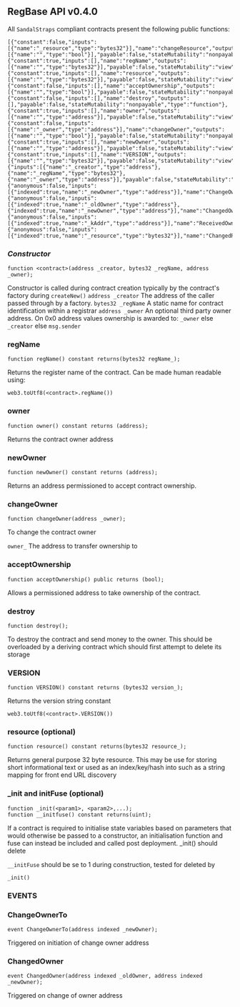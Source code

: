 ## RegBase API v0.4.0
All `SandalStraps` compliant contracts present the following public functions:
```
[{"constant":false,"inputs":[{"name":"_resource","type":"bytes32"}],"name":"changeResource","outputs":[{"name":"","type":"bool"}],"payable":false,"stateMutability":"nonpayable","type":"function"},{"constant":true,"inputs":[],"name":"regName","outputs":[{"name":"","type":"bytes32"}],"payable":false,"stateMutability":"view","type":"function"},{"constant":true,"inputs":[],"name":"resource","outputs":[{"name":"","type":"bytes32"}],"payable":false,"stateMutability":"view","type":"function"},{"constant":false,"inputs":[],"name":"acceptOwnership","outputs":[{"name":"","type":"bool"}],"payable":false,"stateMutability":"nonpayable","type":"function"},{"constant":false,"inputs":[],"name":"destroy","outputs":[],"payable":false,"stateMutability":"nonpayable","type":"function"},{"constant":true,"inputs":[],"name":"owner","outputs":[{"name":"","type":"address"}],"payable":false,"stateMutability":"view","type":"function"},{"constant":false,"inputs":[{"name":"_owner","type":"address"}],"name":"changeOwner","outputs":[{"name":"","type":"bool"}],"payable":false,"stateMutability":"nonpayable","type":"function"},{"constant":true,"inputs":[],"name":"newOwner","outputs":[{"name":"","type":"address"}],"payable":false,"stateMutability":"view","type":"function"},{"constant":true,"inputs":[],"name":"VERSION","outputs":[{"name":"","type":"bytes32"}],"payable":false,"stateMutability":"view","type":"function"},{"inputs":[{"name":"_creator","type":"address"},{"name":"_regName","type":"bytes32"},{"name":"_owner","type":"address"}],"payable":false,"stateMutability":"nonpayable","type":"constructor"},{"anonymous":false,"inputs":[{"indexed":true,"name":"_newOwner","type":"address"}],"name":"ChangeOwnerTo","type":"event"},{"anonymous":false,"inputs":[{"indexed":true,"name":"_oldOwner","type":"address"},{"indexed":true,"name":"_newOwner","type":"address"}],"name":"ChangedOwner","type":"event"},{"anonymous":false,"inputs":[{"indexed":true,"name":"_kAddr","type":"address"}],"name":"ReceivedOwnership","type":"event"},{"anonymous":false,"inputs":[{"indexed":true,"name":"_resource","type":"bytes32"}],"name":"ChangedResource","type":"event"}]
```

### *Constructor*
```
function <contract>(address _creator, bytes32 _regName, address _owner);
```
Constructor is called during contract creation typically by the contract's
factory during `createNew()`
`address _creator` The address of the caller passed through by a factory.
`bytes32 _regName` A static name for contract identification within a registrar
`address _owner` An optional third party owner address.
On 0x0 address values ownership is awarded to:
`_owner` else `_creator` else `msg.sender`

### regName
```
function regName() constant returns(bytes32 regName_);
```
Returns the register name of the contract. Can be made human readable using:

`web3.toUtf8(<contract>.regName())`

### owner
```
function owner() constant returns (address);
```
Returns the contract owner address

### newOwner
```
function newOwner() constant returns (address);
```
Returns an address permissioned to accept contract ownership.

### changeOwner
```
function changeOwner(address _owner);
```
To change the contract owner

`owner_` The address to transfer ownership to

### acceptOwnership
```
function acceptOwnership() public returns (bool);
```
Allows a permissioned address to take ownership of the contract.

### destroy
```
function destroy();
```
To destroy the contract and send money to the owner. This should be overloaded
by a deriving contract which should first attempt to delete its storage

### VERSION
```
function VERSION() constant returns (bytes32 version_);
```
Returns the version string constant

`web3.toUtf8(<contract>.VERSION())`

### resource (optional)
```
function resource() constant returns(bytes32 resource_);
``` 
Returns general purpose 32 byte resource.  This may be use for storing short
informational text or used as an index/key/hash into such as a string mapping
for front end URL discovery

### _init and initFuse (optional)
```
function _init(<param1>, <param2>,...);
function __initfuse() constant returns(uint);
```
If a contract is required to initialise state variables based on parameters that
would otherwise be passed to a constructor, an initialisation function and fuse 
can instead be included and called post deployment. _init() should delete

`__initFuse` should be se to 1 during construction, tested for deleted by

`_init()`

### EVENTS
### ChangeOwnerTo
```
event ChangeOwnerTo(address indexed _newOwner);
```
Triggered on initiation of change owner address

### ChangedOwner
```
event ChangedOwner(address indexed _oldOwner, address indexed _newOwner);
```
Triggered on change of owner address